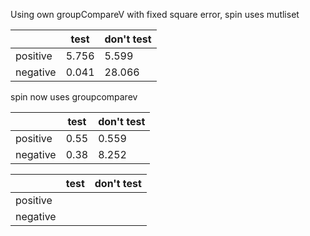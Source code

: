 Using own groupCompareV with fixed square error, spin uses mutliset

|          | test  | don't test |
|----------|-------|------------|
| positive | 5.756 | 5.599      |
| negative | 0.041 | 28.066     |

spin now uses groupcomparev

|          | test | don't test |
|----------|------|------------|
| positive | 0.55 | 0.559      |
| negative | 0.38 | 8.252      |

|          | test | don't test |
|----------|------|------------|
| positive |      |            |
| negative |      |            |
